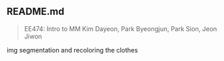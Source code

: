 ## README.md

> EE474: Intro to MM
> Kim Dayeon, Park Byeongjun, Park Sion, Jeon Jiwon

img segmentation and recoloring the clothes
